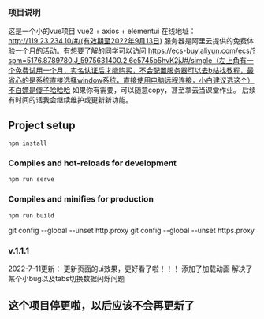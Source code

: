 ### 项目说明
这是一个小的vue项目
vue2 + axios + elementui
在线地址：http://119.23.234.10/#/(有效期至2022年9月13日)
服务器是阿里云提供的免费体验一个月的活动。有想要了解的同学可以访问 https://ecs-buy.aliyun.com/ecs/?spm=5176.8789780.J_5975631400.2.6e5745b5hvK2jJ#/simple（左上角有一个免费试用一个月，实名认证后才能购买，不会配置服务器可以去b站找教程，最省心的是系统直接选择window系统，直接使用电脑远程连接，小白建议选这个）不白嫖是傻子哈哈哈
如果你有需要，可以随意copy，甚至拿去当课堂作业。
后续有时间的话我会继续维护或更新新功能。
## Project setup
```
npm install
```
### Compiles and hot-reloads for development
```
npm run serve
```
### Compiles and minifies for production
```
npm run build
```

git config --global --unset http.proxy 
git config --global --unset https.proxy 

### v.1.1.1
2022-7-11更新：
更新页面的ui效果，更好看了啦！！！
添加了加载动画
解决了某个小bug以及tabs切换数据闪烁问题

## 这个项目停更啦，以后应该不会再更新了
